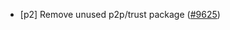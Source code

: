 - [p2] Remove unused p2p/trust package
  ([#9625](https://github.com/tendermint/tendermint/issues/9625))